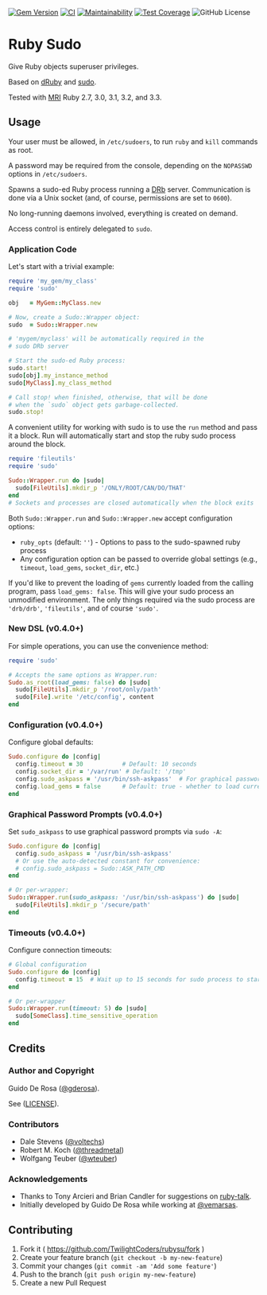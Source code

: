 [![Gem Version](https://badge.fury.io/rb/sudo.svg)](https://badge.fury.io/rb/sudo)
[![CI](https://github.com/TwilightCoders/rubysu/actions/workflows/ci.yml/badge.svg)](https://github.com/TwilightCoders/rubysu/actions/workflows/ci.yml)
[![Maintainability](https://qlty.sh/badges/e63e40be-4d72-4519-ad77-d4f94803a7b9/maintainability.svg)](https://qlty.sh/TwilightCoders/rubysu)
[![Test Coverage](https://qlty.sh/badges/e63e40be-4d72-4519-ad77-d4f94803a7b9/test_coverage.svg)](https://qlty.sh/TwilightCoders/rubysu)
![GitHub License](https://img.shields.io/github/license/twilightcoders/rubysu)

# Ruby Sudo

Give Ruby objects superuser privileges.

Based on [dRuby](http://ruby-doc.org/stdlib-2.5.3/libdoc/drb/rdoc/DRb.html) and [sudo](http://www.sudo.ws/).

Tested with [MRI](http://en.wikipedia.org/wiki/Ruby_MRI) Ruby 2.7, 3.0, 3.1, 3.2, and 3.3.

## Usage

Your user must be allowed, in `/etc/sudoers`, to run `ruby` and `kill`
commands as root.

A password may be required from the console, depending on the
`NOPASSWD` options in `/etc/sudoers`.

Spawns a sudo-ed Ruby process running a
[DRb](http://ruby-doc.org/stdlib-2.5.3/libdoc/drb/rdoc/DRb.html) server. Communication is
done via a Unix socket (and, of course, permissions are set to `0600`).

No long-running daemons involved, everything is created on demand.

Access control is entirely delegated to `sudo`.

### Application Code

Let's start with a trivial example:

```ruby
require 'my_gem/my_class'
require 'sudo'

obj   = MyGem::MyClass.new

# Now, create a Sudo::Wrapper object:
sudo  = Sudo::Wrapper.new

# 'mygem/myclass' will be automatically required in the
# sudo DRb server

# Start the sudo-ed Ruby process:
sudo.start!
sudo[obj].my_instance_method
sudo[MyClass].my_class_method

# Call stop! when finished, otherwise, that will be done
# when the `sudo` object gets garbage-collected.
sudo.stop!
```

A convenient utility for working with sudo is to use the `run` method and pass it a block.
Run will automatically start and stop the ruby sudo process around the block.

```ruby
require 'fileutils'
require 'sudo'

Sudo::Wrapper.run do |sudo|
  sudo[FileUtils].mkdir_p '/ONLY/ROOT/CAN/DO/THAT'
end
# Sockets and processes are closed automatically when the block exits
```

Both `Sudo::Wrapper.run` and `Sudo::Wrapper.new` accept configuration options:

- `ruby_opts` (default: `''`) - Options to pass to the sudo-spawned ruby process
- Any configuration option can be passed to override global settings (e.g., `timeout`, `load_gems`, `socket_dir`, etc.)

If you'd like to prevent the loading of `gems` currently loaded from the calling program, pass `load_gems: false`. This will give your sudo process an unmodified environment. The only things required via the sudo process are `'drb/drb'`, `'fileutils'`, and of course `'sudo'`.

### New DSL (v0.4.0+)

For simple operations, you can use the convenience method:

```ruby
require 'sudo'

# Accepts the same options as Wrapper.run:
Sudo.as_root(load_gems: false) do |sudo|
  sudo[FileUtils].mkdir_p '/root/only/path'
  sudo[File].write '/etc/config', content
end
```

### Configuration (v0.4.0+)

Configure global defaults:

```ruby
Sudo.configure do |config|
  config.timeout = 30           # Default: 10 seconds
  config.socket_dir = '/var/run' # Default: '/tmp'
  config.sudo_askpass = '/usr/bin/ssh-askpass'  # For graphical password prompts
  config.load_gems = false      # Default: true - whether to load current gems in sudo process
end
```

### Graphical Password Prompts (v0.4.0+)

Set `sudo_askpass` to use graphical password prompts via `sudo -A`:

```ruby
Sudo.configure do |config|
  config.sudo_askpass = '/usr/bin/ssh-askpass'
  # Or use the auto-detected constant for convenience:
  # config.sudo_askpass = Sudo::ASK_PATH_CMD
end

# Or per-wrapper:
Sudo::Wrapper.run(sudo_askpass: '/usr/bin/ssh-askpass') do |sudo|
  sudo[FileUtils].mkdir_p '/secure/path'
end
```

### Timeouts (v0.4.0+)

Configure connection timeouts:

```ruby
# Global configuration
Sudo.configure do |config|
  config.timeout = 15  # Wait up to 15 seconds for sudo process to start
end

# Or per-wrapper
Sudo::Wrapper.run(timeout: 5) do |sudo|
  sudo[SomeClass].time_sensitive_operation
end
```

## Credits

### Author and Copyright

Guido De Rosa ([@gderosa](http://github.com/gderosa/)).

See ([LICENSE](https://github.com/TwilightCoders/rubysu/blob/main/LICENSE)).

### Contributors

- Dale Stevens ([@voltechs](https://github.com/voltechs))
- Robert M. Koch ([@threadmetal](https://github.com/threadmetal))
- Wolfgang Teuber ([@wteuber](https://github.com/wteuber))

### Acknowledgements

- Thanks to Tony Arcieri and Brian Candler for suggestions on [ruby-talk](http://www.ruby-forum.com/topic/262655).
- Initially developed by Guido De Rosa while working at [@vemarsas](https://github.com/vemarsas).

## Contributing

1. Fork it ( <https://github.com/TwilightCoders/rubysu/fork> )
2. Create your feature branch (`git checkout -b my-new-feature`)
3. Commit your changes (`git commit -am 'Add some feature'`)
4. Push to the branch (`git push origin my-new-feature`)
5. Create a new Pull Request
